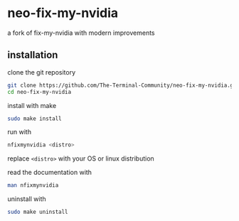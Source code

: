# neo-fix-my-nvidia
a fork of fix-my-nvidia with modern improvements

## installation
clone the git repository

```bash
git clone https://github.com/The-Terminal-Community/neo-fix-my-nvidia.git
cd neo-fix-my-nvidia
```

install with make

```bash
sudo make install
```

run with

```bash
nfixmynvidia <distro>
```

replace `<distro>` with your OS or linux distribution

read the documentation with

```bash
man nfixmynvidia
```

uninstall with

```bash
sudo make uninstall
```
